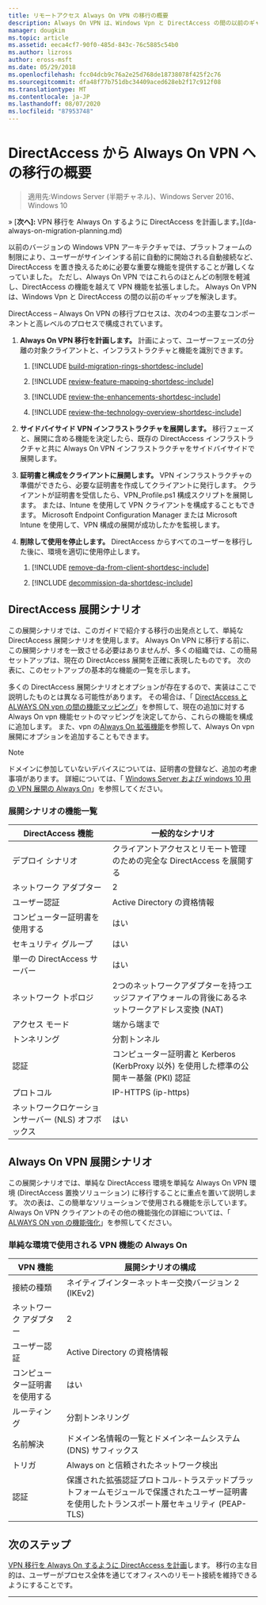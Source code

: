 ```yaml
---
title: リモートアクセス Always On VPN の移行の概要
description: Always On VPN は、Windows Vpn と DirectAccess の間の以前のギャップ、および DirectAccess から Always On VPN に移行する方法を解決します。
manager: dougkim
ms.topic: article
ms.assetid: eeca4cf7-90f0-485d-843c-76c5885c54b0
ms.author: lizross
author: eross-msft
ms.date: 05/29/2018
ms.openlocfilehash: fcc04dcb9c76a2e25d768de18738078f425f2c76
ms.sourcegitcommit: dfa48f77b751dbc34409aced628eb2f17c912f08
ms.translationtype: MT
ms.contentlocale: ja-JP
ms.lasthandoff: 08/07/2020
ms.locfileid: "87953748"
---
```

# <a name="overview-of-the-directaccess-to-always-on-vpn-migration"></a>DirectAccess から Always On VPN への移行の概要

>適用先:Windows Server (半期チャネル)、Windows Server 2016、Windows 10

&#187; [**次へ]:** VPN 移行を Always On するように DirectAccess を計画します。](da-always-on-migration-planning.md)

以前のバージョンの Windows VPN アーキテクチャでは、プラットフォームの制限により、ユーザーがサインインする前に自動的に開始される自動接続など、DirectAccess を置き換えるために必要な重要な機能を提供することが難しくなっていました。 ただし、Always On VPN ではこれらのほとんどの制限を軽減し、DirectAccess の機能を越えて VPN 機能を拡張しました。 Always On VPN は、Windows Vpn と DirectAccess の間の以前のギャップを解決します。

DirectAccess – Always On VPN の移行プロセスは、次の4つの主要なコンポーネントと高レベルのプロセスで構成されています。


1.  **Always On VPN 移行を計画します。** 計画によって、ユーザーフェーズの分離の対象クライアントと、インフラストラクチャと機能を識別できます。

    1.  [!INCLUDE [build-migration-rings-shortdesc-include](../includes/build-migration-rings-shortdesc-include.md)]

    2.  [!INCLUDE [review-feature-mapping-shortdesc-include](../includes/review-feature-mapping-shortdesc-include.md)]

    3.  [!INCLUDE [review-the-enhancements-shortdesc-include](../includes/review-the-enhancements-shortdesc-include.md)]

    4.  [!INCLUDE [review-the-technology-overview-shortdesc-include](../includes/review-the-technology-overview-shortdesc-include.md)]

2.  **サイドバイサイド VPN インフラストラクチャを展開します。** 移行フェーズと、展開に含める機能を決定したら、既存の DirectAccess インフラストラクチャと共に Always On VPN インフラストラクチャをサイドバイサイドで展開します。

3.  **証明書と構成をクライアントに展開します。**  VPN インフラストラクチャの準備ができたら、必要な証明書を作成してクライアントに発行します。 クライアントが証明書を受信したら、VPN_Profile.ps1 構成スクリプトを展開します。 または、Intune を使用して VPN クライアントを構成することもできます。 Microsoft Endpoint Configuration Manager または Microsoft Intune を使用して、VPN 構成の展開が成功したかを監視します。

4.  **削除して使用を停止します。** DirectAccess からすべてのユーザーを移行した後に、環境を適切に使用停止します。

    1.  [!INCLUDE [remove-da-from-client-shortdesc-include](../includes/remove-da-from-client-shortdesc-include.md)]

    2.  [!INCLUDE [decommission-da-shortdesc-include](../includes/decommission-da-shortdesc-include.md)]


## <a name="directaccess-deployment-scenario"></a>DirectAccess 展開シナリオ

この展開シナリオでは、このガイドで紹介する移行の出発点として、単純な DirectAccess 展開シナリオを使用します。 Always On VPN に移行する前に、この展開シナリオを一致させる必要はありませんが、多くの組織では、この簡易セットアップは、現在の DirectAccess 展開を正確に表現したものです。 次の表に、このセットアップの基本的な機能の一覧を示します。

多くの DirectAccess 展開シナリオとオプションが存在するので、実装はここで説明したものとは異なる可能性があります。 その場合は、「 [DirectAccess と ALWAYS ON vpn の間の機能マッピング](../vpn/vpn-map-da.md)」を参照して、現在の追加に対する Always On vpn 機能セットのマッピングを決定してから、これらの機能を構成に追加します。 また、vpn の[Always On 拡張機能](../vpn/always-on-vpn/always-on-vpn-enhancements.md)を参照して、Always On vpn 展開にオプションを追加することもできます。

>[!NOTE]
>ドメインに参加していないデバイスについては、証明書の登録など、追加の考慮事項があります。 詳細については、「 [Windows Server および windows 10 用の VPN 展開の Always On](../vpn/always-on-vpn/deploy/always-on-vpn-deploy.md)」を参照してください。

### <a name="deployment-scenario-feature-list"></a>展開シナリオの機能一覧

| DirectAccess 機能 | 一般的なシナリオ |
|-----|----|
| デプロイ シナリオ                   | クライアントアクセスとリモート管理のための完全な DirectAccess を展開する                                               |
| ネットワーク アダプター                      | 2                                                                                                              |
| ユーザー認証                   | Active Directory の資格情報                                                                                   |
| コンピューター証明書を使用する             | はい                                                                                                            |
| セキュリティ グループ                       | はい                                                                                                            |
| 単一の DirectAccess サーバー            | はい                                                                                                            |
| ネットワーク トポロジ                      | 2つのネットワークアダプターを持つエッジファイアウォールの背後にあるネットワークアドレス変換 (NAT)                            |
| アクセス モード                           | 端から端まで                                                                                                    |
| トンネリング                             | 分割トンネル                                                                                                   |
| 認証                        | コンピューター証明書と Kerberos (KerbProxy 以外) を使用した標準の公開キー基盤 (PKI) 認証 |
| プロトコル                             | IP-HTTPS (ip-https)                                                                                       |
| ネットワークロケーションサーバー (NLS) オフボックス | はい                                                                                                            |

## <a name="always-on-vpn-deployment-scenario"></a>Always On VPN 展開シナリオ

この展開シナリオでは、単純な DirectAccess 環境を単純な Always On VPN 環境 (DirectAccess 置換ソリューション) に移行することに重点を置いて説明します。 次の表は、この簡単なソリューションで使用される機能を示しています。 Always On VPN クライアントのその他の機能強化の詳細については、「 [ALWAYS ON vpn の機能強化](../vpn/always-on-vpn/always-on-vpn-enhancements.md)」を参照してください。

### <a name="always-on-vpn-features-used-in-the-simple-environment"></a>単純な環境で使用される VPN 機能の Always On

| VPN 機能 | 展開シナリオの構成 |
|-----|-----|
| 接続の種類 | ネイティブインターネットキー交換バージョン 2 (IKEv2) |
| ネットワーク アダプター   | 2        |
| ユーザー認証  | Active Directory の資格情報            |
| コンピューター証明書を使用する        | はい                          |
| ルーティング | 分割トンネリング |
| 名前解決 | ドメイン名情報の一覧とドメインネームシステム (DNS) サフィックス |
| トリガ | Always on と信頼されたネットワーク検出 |
| 認証  | 保護された拡張認証プロトコル-トラステッドプラットフォームモジュールで保護されたユーザー証明書を使用したトランスポート層セキュリティ (PEAP-TLS) |

## <a name="next-step"></a>次のステップ

[VPN 移行を Always On するように DirectAccess を計画](da-always-on-migration-planning.md)します。 移行の主な目的は、ユーザーがプロセス全体を通じてオフィスへのリモート接続を維持できるようにすることです。

---